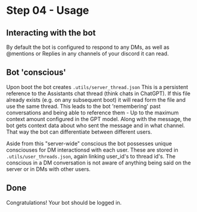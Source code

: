 # Step 04 - Usage

## Interacting with the bot
By default the bot is configured to respond to any DMs, as well as @mentions or Replies in any channels of your discord it can read.


## Bot 'conscious'
Upon boot the bot creates `.utils/server_thread.json` This is a persistent reference to the Assistants chat thread (think chats in ChatGPT).
If this file already exists (e.g. on any subsequent boot) it will read form the file and use the same thread.
This leads to the bot 'remembering' past conversations and being able to reference them - Up to the maximum context amount configured in the GPT model.
Along with the message, the bot gets context data about who sent the message and in what channel. That way the bot can differentiate between different users.

Aside from this "server-wide" conscious the bot possesses unique consciouses for DM interactionsd with each user.
These are stored in `.utils/user_threads.json`, again linking user_id's to thread id's.
The conscious in a DM conversation is not aware of anything being said on the server or in DMs with other users.

## Done
Congratulations! Your bot should be logged in.